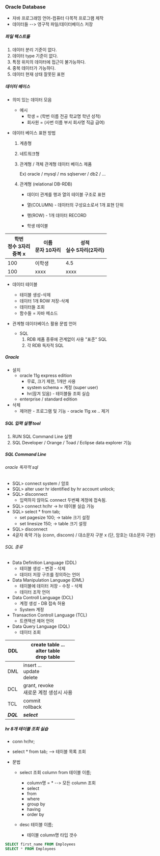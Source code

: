 ### Oracle Database

* 자바 프로그래밍 언어-컴퓨터 다목적 프로그램 제작
* 데이터들 --> 영구적 파일/데이터베이스 저장



##### 파일 텍스트들

1. 데이터 분리 기준이 없다.
2. 데이터 type 기준이 없다.
3. 특정 위치의 데이터에 접근이 불가능하다.
4. 중복 데이터가 가능하다.
5. 데이터 현재 상태 잘못된 표현



##### 데이터 베이스

* 의미 있는 데이터 모음

  * 예시
    * 학생 = (학번 이름 전공 학교명 학년 성적)
    * 회사원 = (사번 이름 부서 회사명 직급 급여)

* 데이터 베이스 표현 방법

  1. 계층형

  2. 네트워크형

  3. 관계형 / 객체 관계형 데이터 베이스 제품

     Ex) oracle / mysql / ms sqlserver / db2 / ...

  4. 관계형 (relational DB-RDB)

     * 데이터 관계를 행과 열의 테이블 구조로 표현
     * 열(COLUMN) - 데이터의 구성요소로서 1개 표현 단위
     * 행(ROW) - 1개 데이터 RECORD

     * 학생 테이블

| 학번<br />정수 3자리<br />중복 x | 이름<br />문자 10자리 | 성적<br />실수 5자리(2자리) |
| -------------------------------- | --------------------- | --------------------------- |
| 100                              | 이학생                | 4.5                         |
| 100                              | xxxx                  | xxxx                        |

   * 데이터 테이블
        * 테이블 생성-삭제
        * 데이터 1개 ROW 저장-삭제
        * 데이터들 조회
        * 함수들 = 자바 메소드

* 관계형 데이터베이스 활용 문법 언어
  * SQL
    1. RDB 제품 종류에 관계없이 사용 "표준" SQL
    2. 각 RDB 독자적 SQL



##### Oracle

* 설치
  * oracle 11g express edition
    * 무료, 크기 제한, 1개만 사용
    * system schema = 계정 (super user)
    * hr(잠겨 있음) - 테이블들 조회 실습
  * enterprise / standard edition  
* 삭제
  * 제어판 - 프로그램 및 기능 - oracle 11g xe .. 제거



##### SQL 입력 실행 tool

1. RUN SQL Command Line 실행
2. SQL Developer / Orange / Toad / Eclipse data explorer 기능



##### SQL Command Line

###### oracle 독자적 sql

* SQL> connect system / 암호 
* SQL> alter user hr identified by hr account unlock;
* SQL> disconnect
  * 입력하지 않아도 connect 두번째 계정에 접속됨.
* SQL> connect hr/hr -> hr 테이블 실습 가능 
* SQL> select * from tab;
  * set pagesize 100; -> table 크기 설정
  * set linesize 150; -> table 크기 설정
* SQL> disconnect
* 4글자 축약 가능 (conn, disconn) / 대소문자 구분 x (단, 암호는 대소문자 구분)

###### SQL 종류

* Data Definition Language (DDL)
  * 테이블 생성 - 변경 - 삭제
  * 데이터 저장 구조를 정의하는 언어
* Data Manipulation Language (DML)
  * 테이블에 데이터 저장 - 수정 - 삭제
  * 데이터 조작 언어
* Data Controll Language (DCL)
  * 계정 생성 - DB 접속 허용
  * System 계정
* Transaction Controll Language (TCL)
  * 트랜잭션 제어 언어
* Data Query Language (DQL)
  * 데이터 조회

| DDL       | create table ...<br />alter table<br />drop table |
| --------- | ------------------------------------------------- |
| DML       | insert ...<br />update<br />delete                |
| DCL       | grant, revoke<br />새로운 계정 생성시 사용        |
| TCL       | commit<br />rollback                              |
| ***DQL*** | ***select***                                      |



##### hr 8개 테이블 조회 실습

* conn hr/hr;

* select * from tab; --> 테이블 목록 조회

* 문법

  * select 조회 column from 테이블 이름;
    * column명 = *  --> 모든 column 조회
    * select
    * from
    * where
    * group by
    * having
    * order by

  * desc 테이블 이름;
    * 테이블 column명 타입 갯수

```sql
SELECT first_name FROM Employees
SELECT * FROM Employees
```


